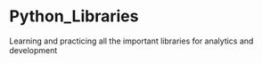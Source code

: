 # Python_Libraries
Learning and practicing all the important libraries for analytics and development
